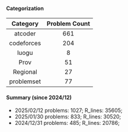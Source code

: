 #### Categorization
| Category      | Problem Count |
|:-----------:|:--------:|
|atcoder | 661|
|codeforces | 204|
|luogu | 8|
|Prov | 51|
|Regional | 27|
|problemset | 77|


#### Summary (since 2024/12)
- 2025/02/12   problems: 1027;   R_lines: 35605;
- 2025/01/30   problems: 833;   R_lines: 30520;
- 2024/12/31   problems: 485;   R_lines: 20786;